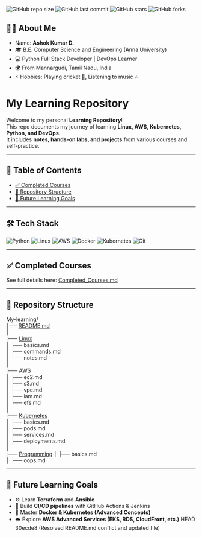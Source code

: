 ![GitHub repo size](https://img.shields.io/github/repo-size/AshokKumar2905/My-learning)
![GitHub last commit](https://img.shields.io/github/last-commit/AshokKumar2905/My-learning)
![GitHub stars](https://img.shields.io/github/stars/AshokKumar2905/My-learning?style=social)
![GitHub forks](https://img.shields.io/github/forks/AshokKumar2905/My-learning?style=social)

## 👨‍💻 About Me
- Name: **Ashok Kumar D.**
- 🎓 B.E. Computer Science and Engineering (Anna University)  
- 💻 Python Full Stack Developer | DevOps Learner  
- 🌍 From Mannargudi, Tamil Nadu, India  
- ⚡ Hobbies: Playing cricket 🏏, Listening to music 🎶

# My Learning Repository

Welcome to my personal **Learning Repository**!  
This repo documents my journey of learning **Linux, AWS, Kubernetes, Python, and DevOps**.  
It includes **notes, hands-on labs, and projects** from various courses and self-practice.

---

## 📑 Table of Contents
- [✅ Completed Courses](Completed_Courses.md)
- [📂 Repository Structure](#-repository-structure)
- [🎯 Future Learning Goals](#-future-learning-goals)

--- 

## 🛠️ Tech Stack
![Python](https://img.shields.io/badge/Python-3776AB?style=for-the-badge&logo=python&logoColor=white)
![Linux](https://img.shields.io/badge/Linux-FCC624?style=for-the-badge&logo=linux&logoColor=black)
![AWS](https://img.shields.io/badge/AWS-232F3E?style=for-the-badge&logo=amazonaws&logoColor=white)
![Docker](https://img.shields.io/badge/Docker-2496ED?style=for-the-badge&logo=docker&logoColor=white)
![Kubernetes](https://img.shields.io/badge/Kubernetes-326CE5?style=for-the-badge&logo=kubernetes&logoColor=white)
![Git](https://img.shields.io/badge/Git-F05032?style=for-the-badge&logo=git&logoColor=white)

--- 

## ✅ Completed Courses
See full details here: [Completed_Courses.md](Completed_Courses.md)

---

## 📂 Repository Structure

My-learning/  
│── [README.md](README.md)  
│  
├── [Linux](Linux/)  
│   ├── basics.md  
│   ├── commands.md  
│   └── notes.md  
│  
├── [AWS](AWS/)  
│   ├── ec2.md  
│   ├── s3.md  
│   ├── vpc.md  
│   ├── iam.md  
│   └── efs.md  
│  
├── [Kubernetes](Kubernetes/)  
│   ├── basics.md  
│   ├── pods.md  
│   ├── services.md  
│   ├── deployments.md  
│  
├── [Programming](Programming/Python/)
│   ├── basics.md  
│   ├── oops.md  

---

## 🎯 Future Learning Goals
- ⚙️ Learn **Terraform** and **Ansible**  
- 🚀 Build **CI/CD pipelines** with GitHub Actions & Jenkins  
- 🐳 Master **Docker & Kubernetes (Advanced Concepts)**  
- ☁️ Explore **AWS Advanced Services (EKS, RDS, CloudFront, etc.)**
HEAD
30ecde8 (Resolved README.md conflict and updated file)
